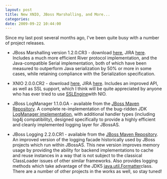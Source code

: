 ```yaml
---
layout: post
title: New XNIO, JBoss Marshalling, and More...
categories: 
date: 2009-09-22 10:44:00
---
```

 Since my last post several months ago, I've been quite busy with a number of project releases.

* JBoss Marshalling version 1.2.0.CR3 \- download <a href="http://jboss.org/jbossmarshalling/downloads/">here</a>, JIRA <a href="https://jira.jboss.org/jira/browse/JBMAR">here</a>. Includes a much more efficient River protocol implementation, and the Java\-compatible Serial implementation, both of which have been measured to outperform Java serialization by 50% or more in some cases, while retaining compliance with the Serialization specification.

* XNIO 2.0.0.CR2 \- download <a href="http://jboss.org/xnio/downloads/">here</a>, JIRA <a href="https://jira.jboss.org/jira/browse/XNIO">here</a>. Includes an improved API, as well as SSL support, which I think will be quite appreciated by anyone who has ever tried to use <a href="http://java.sun.com/javase/6/docs/api/index.html?javax/net/ssl/SSLEngine.html">SSLEngine</a>with NIO.

* JBoss LogManager 1.1.0.GA \- available from the <a href="http://repository.jboss.org/maven2/org/jboss/logmanager/jboss-logmanager/1.1.0.GA/">JBoss Maven Repository</a>. A complete re\-implementation of the bug\-ridden JDK <a href="http://java.sun.com/javase/6/docs/api/index.html?java/util/logging/LogManager.html">LogManager implementation</a>, with additional handler types (including log4j compatibility), designed specifically to provide a highly efficient and cleanly implemented logging layer for JBossAS.

* JBoss Logging 2.2.0.CR1 \- available from the <a href="http://repository.jboss.org/maven2/org/jboss/logging/">JBoss Maven Repository</a>. An improved version of the logging facade historically used by JBoss projects which run within JBossAS. This new version improves memory usage by providing the ability for backend implementations to cache and reuse instances in a way that is not subject to the classical ClassLoader issues of other similar frameworks. Also provides logging methods which take advantage of the JDK5 <a href="http://java.sun.com/javase/6/docs/api/index.html?java/util/Formatter.html">java.util.Formatter</a>class. There are a number of other projects in the works as well, so stay tuned!